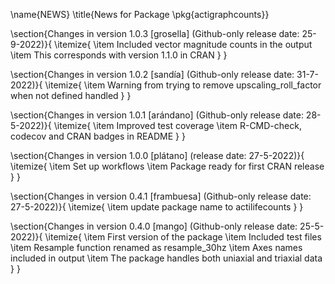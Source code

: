 \name{NEWS}
\title{News for Package \pkg{actigraphcounts}}

\section{Changes in version 1.0.3 [grosella] (Github-only release date: 25-9-2022)}{
\itemize{
  \item Included vector magnitude counts in the output
  \item This corresponds with version 1.1.0 in CRAN
}
}

\section{Changes in version 1.0.2 [sandía] (Github-only release date: 31-7-2022)}{
\itemize{
  \item Warning from trying to remove upscaling_roll_factor when not defined handled
}
}

\section{Changes in version 1.0.1 [arándano] (Github-only release date: 28-5-2022)}{
\itemize{
  \item Improved test coverage
  \item R-CMD-check, codecov and CRAN badges in README
}
}

\section{Changes in version 1.0.0 [plátano] (release date: 27-5-2022)}{
\itemize{
  \item Set up workflows
  \item Package ready for first CRAN release
}
}

\section{Changes in version 0.4.1 [frambuesa] (Github-only release date: 27-5-2022)}{
\itemize{
  \item update package name to actilifecounts
}
}

\section{Changes in version 0.4.0 [mango] (Github-only release date: 25-5-2022)}{
\itemize{
  \item First version of the package
  \item Included test files
  \item Resample function renamed as resample_30hz
  \item Axes names included in output
  \item The package handles both uniaxial and triaxial data
}
}
